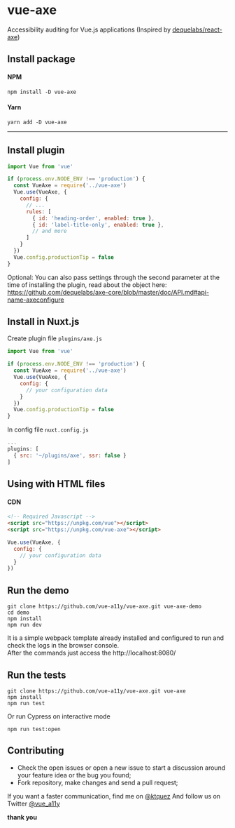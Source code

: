 # vue-axe

Accessibility auditing for Vue.js applications (Inspired by [dequelabs/react-axe](https://github.com/dequelabs/react-axe))

## Install package
#### NPM
```shell
npm install -D vue-axe
```

#### Yarn
```shell
yarn add -D vue-axe
```
---

## Install plugin 
```javascript
import Vue from 'vue'

if (process.env.NODE_ENV !== 'production') {
  const VueAxe = require('../vue-axe')
  Vue.use(VueAxe, {
    config: {
      // ...
      rules: [
        { id: 'heading-order', enabled: true },
        { id: 'label-title-only', enabled: true },
        // and more
      ]
    }
  })
  Vue.config.productionTip = false
}
```

Optional: You can also pass settings through the second parameter at the time of installing the plugin, read about the object here:  
https://github.com/dequelabs/axe-core/blob/master/doc/API.md#api-name-axeconfigure

## Install in Nuxt.js
Create plugin file `plugins/axe.js`
```javascript
import Vue from 'vue'

if (process.env.NODE_ENV !== 'production') {
  const VueAxe = require('../vue-axe')
  Vue.use(VueAxe, {
    config: {
      // your configuration data
    }
  })
  Vue.config.productionTip = false
}

```

In config file `nuxt.config.js`
```javascript
...
plugins: [
  { src: '~/plugins/axe', ssr: false }
]
```

## Using with HTML files
#### CDN 
```html
<!-- Required Javascript -->
<script src="https://unpkg.com/vue"></script>
<script src="https://unpkg.com/vue-axe"></script>
```

```javascript
Vue.use(VueAxe, {
  config: {
    // your configuration data
  }
})
```

## Run the demo
```shell
git clone https://github.com/vue-a11y/vue-axe.git vue-axe-demo
cd demo
npm install
npm run dev
```

It is a simple webpack template already installed and configured to run and check the logs in the browser console.  
After the commands just access the http://localhost:8080/


## Run the tests
```shell
git clone https://github.com/vue-a11y/vue-axe.git vue-axe
npm install
npm run test 
```

Or run Cypress on interactive mode
```shell
npm run test:open
```

## Contributing
- Check the open issues or open a new issue to start a discussion around your feature idea or the bug you found;
- Fork repository, make changes and send a pull request;

If you want a faster communication, find me on [@ktquez](https://twitter.com/ktquez)
And follow us on Twitter [@vue_a11y](https://twitter.com/vue_a11y)

**thank you**



